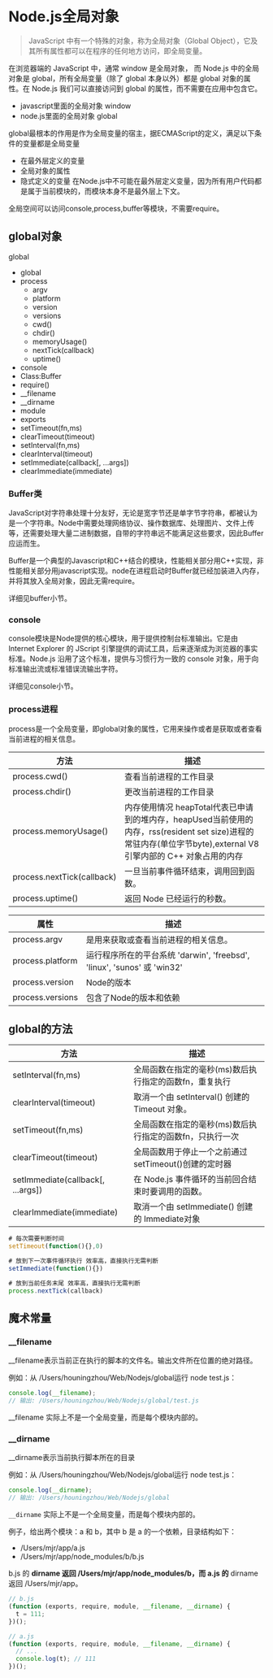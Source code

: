 # Node.js全局对象

> JavaScript 中有一个特殊的对象，称为全局对象（Global Object），它及其所有属性都可以在程序的任何地方访问，即全局变量。

在浏览器端的 JavaScript 中，通常 window 是全局对象， 而 Node.js 中的全局对象是 global，所有全局变量（除了 global 本身以外）都是 global 对象的属性。在 Node.js 我们可以直接访问到 global 的属性，而不需要在应用中包含它。

- javascript里面的全局对象 window
- node.js里面的全局对象 global

global最根本的作用是作为全局变量的宿主，据ECMAScript的定义，满足以下条件的变量都是全局变量

- 在最外层定义的变量
- 全局对象的属性
- 隐式定义的变量 在Node.js中不可能在最外层定义变量，因为所有用户代码都是属于当前模块的，而模块本身不是最外层上下文。

全局空间可以访问console,process,buffer等模块，不需要require。

## global对象

global

- global
- process
  - argv
  - platform
  - version
  - versions
  - cwd()
  - chdir()
  - memoryUsage()
  - nextTick(callback)
  - uptime()
- console
- Class:Buffer
- require()
- __filename
- __dirname
- module
- exports
- setTimeout(fn,ms)
- clearTimeout(timeout)
- setInterval(fn,ms)
- clearInterval(timeout)
- setImmediate(callback[, ...args])
- clearImmediate(immediate)

### Buffer类

JavaScript对字符串处理十分友好，无论是宽字节还是单字节字符串，都被认为是一个字符串。Node中需要处理网络协议、操作数据库、处理图片、文件上传等，还需要处理大量二进制数据，自带的字符串远不能满足这些要求，因此Buffer应运而生。

Buffer是一个典型的Javascript和C++结合的模块，性能相关部分用C++实现，非性能相关部分用javascript实现。node在进程启动时Buffer就已经加装进入内存，并将其放入全局对象，因此无需require。

详细见buffer小节。

### console

console模块是Node提供的核心模块，用于提供控制台标准输出。它是由 Internet Explorer 的 JScript 引擎提供的调试工具，后来逐渐成为浏览器的事实标准。Node.js 沿用了这个标准，提供与习惯行为一致的 console 对象，用于向标准输出流或标准错误流输出字符。

详细见console小节。

### process进程

process是一个全局变量，即global对象的属性，它用来操作或者是获取或者查看当前进程的相关信息。

| 方法                       | 描述                                                         |
| -------------------------- | ------------------------------------------------------------ |
| process.cwd()              | 查看当前进程的工作目录                                       |
| process.chdir()            | 更改当前进程的工作目录                                       |
| process.memoryUsage()      | 内存使用情况 heapTotal代表已申请到的堆内存，heapUsed当前使用的内存，rss(resident set size)进程的常驻内存(单位字节byte),external V8 引擎内部的 C++ 对象占用的内存 |
| process.nextTick(callback) | 一旦当前事件循环结束，调用回到函数。                         |
| process.uptime()           | 返回 Node 已经运行的秒数。                                   |

| 属性             | 描述                                                         |
| ---------------- | ------------------------------------------------------------ |
| process.argv     | 是用来获取或查看当前进程的相关信息。                         |
| process.platform | 运行程序所在的平台系统 'darwin', 'freebsd', 'linux', 'sunos' 或 'win32' |
| process.version  | Node的版本                                                   |
| process.versions | 包含了Node的版本和依赖                                       |

## global的方法

| 方法                              | 描述                                                     |
| --------------------------------- | -------------------------------------------------------- |
| setInterval(fn,ms)                | 全局函数在指定的毫秒(ms)数后执行指定的函数fn，重复执行   |
| clearInterval(timeout)            | 取消一个由 setInterval() 创建的 Timeout 对象。           |
| setTimeout(fn,ms)                 | 全局函数在指定的毫秒(ms)数后执行指定的函数fn，只执行一次 |
| clearTimeout(timeout)             | 全局函数用于停止一个之前通过setTimeout()创建的定时器     |
| setImmediate(callback[, ...args]) | 在 Node.js 事件循环的当前回合结束时要调用的函数。        |
| clearImmediate(immediate)         | 取消一个由 setImmediate() 创建的 Immediate对象           |

```js
# 每次需要判断时间
setTimeout(function(){},0)

# 放到下一次事件循环执行 效率高，直接执行无需判断
setImmediate(function(){})

# 放到当前任务末尾 效率高，直接执行无需判断
process.nextTick(callback)
```

## 魔术常量

### __filename

__filename表示当前正在执行的脚本的文件名。输出文件所在位置的绝对路径。

例如：从 /Users/houningzhou/Web/Nodejs/global运行 node test.js：

```js
console.log(__filename);
// 输出: /Users/houningzhou/Web/Nodejs/global/test.js
```

__filename 实际上不是一个全局变量，而是每个模块内部的。

### __dirname

__dirname表示当前执行脚本所在的目录

例如：从 /Users/houningzhou/Web/Nodejs/global运行 node test.js：

```js
console.log(__dirname);    
// 输出: /Users/houningzhou/Web/Nodejs/global
```

`__dirname` 实际上不是一个全局变量，而是每个模块内部的。

例子，给出两个模块：a 和 b，其中 b 是 a 的一个依赖，目录结构如下：

- /Users/mjr/app/a.js
- /Users/mjr/app/node_modules/b/b.js

b.js 的 **dirname 返回 /Users/mjr/app/node_modules/b，而 a.js 的** dirname 返回 /Users/mjr/app。

```js
// b.js
(function (exports, require, module, __filename, __dirname) {
  t = 111;
})();

// a.js
(function (exports, require, module, __filename, __dirname) {
  // ...
  console.log(t); // 111
})();
```


